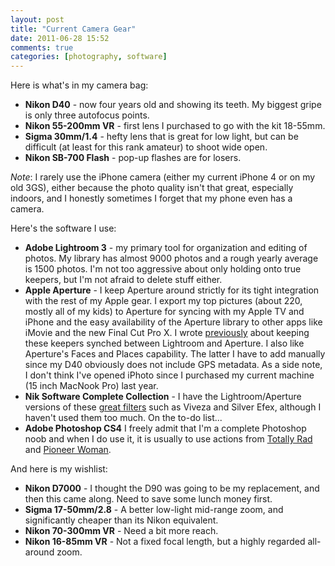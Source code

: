 ```yaml
---
layout: post  
title: "Current Camera Gear"  
date: 2011-06-28 15:52  
comments: true  
categories: [photography, software]
---
```


Here is what's in my camera bag:

+ **Nikon D40** - now four years old and showing its teeth. My biggest gripe is only three autofocus points.
+ **Nikon 55-200mm VR** - first lens I purchased to go with the kit 18-55mm.
+ **Sigma 30mm/1.4** - hefty lens that is great for low light, but can be difficult (at least for this rank amateur) to shoot wide open.
+ **Nikon SB-700 Flash** - pop-up flashes are for losers.

*Note*: I rarely use the iPhone camera (either my current iPhone 4 or on my old 3GS), either because the photo quality isn't that great, especially indoors, and I honestly sometimes I forget that my phone even has a camera.

Here's the software I use:

+ **Adobe Lightroom 3** - my primary tool for organization and editing of photos. My library has almost 9000 photos and a rough yearly average is 1500 photos. I'm not too aggressive about only holding onto true keepers, but I'm not afraid to delete stuff either. 
+ **Apple Aperture** - I keep Aperture around strictly for its tight integration with the rest of my Apple gear. I export my top pictures (about 220, mostly all of my kids) to Aperture for syncing with my Apple TV and iPhone and the easy availability of the Aperture library to other apps like iMovie and the new Final Cut Pro X. I wrote [previously][1] about keeping these keepers synched between Lightroom and Aperture. I also like Aperture's Faces and Places capability. The latter I have to add manually since my D40 obviously does not include GPS metadata. As a side note, I don't think I've opened iPhoto since I purchased my current machine (15 inch MacNook Pro) last year. 
+ **Nik Software Complete Collection** - I have the Lightroom/Aperture versions of these [great filters][2] such as Viveza and Silver Efex, although I haven't used them too much. On the to-do list...
+ **Adobe Photoshop CS4** I freely admit that I'm a complete Photoshop noob and when I do use it, it is usually to use actions from [Totally Rad][3] and [Pioneer Woman][4]. 

And here is my wishlist:

+ **Nikon D7000** - I thought the D90 was going to be my replacement, and then this came along. Need to save some lunch money first.
+ **Sigma 17-50mm/2.8** - A better low-light mid-range zoom, and significantly cheaper than its Nikon equivalent.
+ **Nikon 70-300mm VR** - Need a bit more reach.
+ **Nikon 16-85mm VR** - Not a fixed focal length, but a highly regarded all-around zoom.

[1]: http://www.nealsheeran.com/archives/2010/07/syncing_lightro.html
[2]: http://www.niksoftware.com/completecollection/en/entry.php?
[3]: http://www.gettotallyrad.com/products/photoshop-actions/
[4]: http://thepioneerwoman.com/photography/2010/03/actions-update-2/